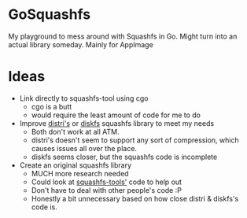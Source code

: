 # GoSquashfs
My playground to mess around with Squashfs in Go. Might turn into an actual library someday. Mainly for AppImage

# Ideas
* Link directly to squashfs-tool using cgo
  * cgo is a butt
  * would require the least amount of code for me to do
* Improve [distri's](https://github.com/distr1/distri) or [diskfs](https://github.com/diskfs/go-diskfs) squashfs library to meet my needs
  * Both don't work at all ATM.
  * distri's doesn't seem to support any sort of compression, which causes issues all over the place.
  * diskfs seems closer, but the squashfs code is incomplete
* Create an original squashfs library
  * MUCH more research needed
  * Could look at [squashfs-tools'](https://github.com/plougher/squashfs-tools) code to help out
  * Don't have to deal with other people's code :P
  * Honestly a bit unnecessary based on how close distri & diskfs's code is.
